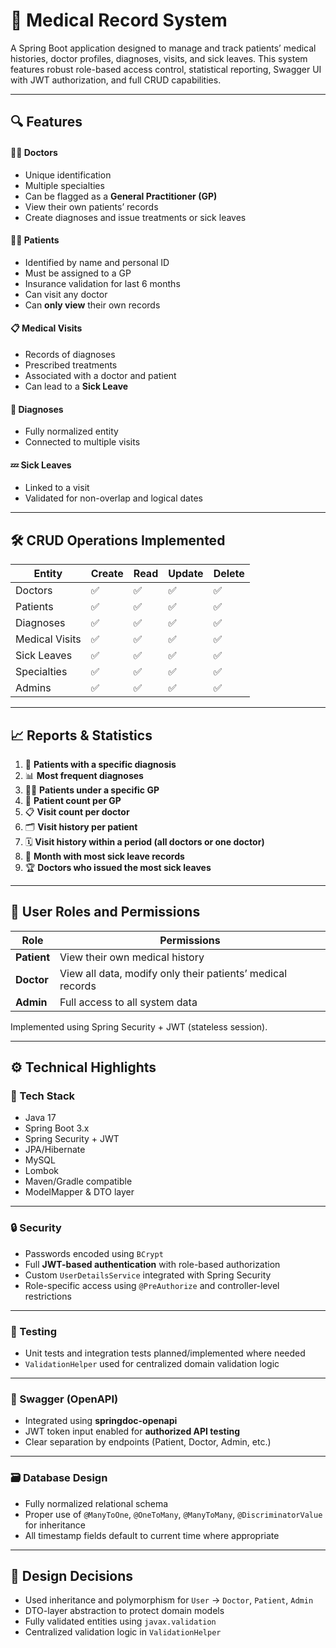 # 🏥 Medical Record System

A Spring Boot application designed to manage and track patients’ medical histories, doctor profiles, diagnoses, visits, and sick leaves.
This system features robust role-based access control, statistical reporting, Swagger UI with JWT authorization, and full CRUD capabilities.

---

## 🔍 Features

#### 🧑‍⚕️ Doctors
- Unique identification
- Multiple specialties
- Can be flagged as a **General Practitioner (GP)**
- View their own patients’ records
- Create diagnoses and issue treatments or sick leaves

#### 👩‍⚕️ Patients
- Identified by name and personal ID
- Must be assigned to a GP
- Insurance validation for last 6 months
- Can visit any doctor
- Can **only view** their own records

#### 📋 Medical Visits
- Records of diagnoses
- Prescribed treatments
- Associated with a doctor and patient
- Can lead to a **Sick Leave**

#### 🧾 Diagnoses
- Fully normalized entity
- Connected to multiple visits

#### 💤 Sick Leaves
- Linked to a visit
- Validated for non-overlap and logical dates

---

## 🛠 CRUD Operations Implemented

| Entity         | Create | Read | Update | Delete |
|----------------|--------|------|--------|--------|
| Doctors        | ✅      | ✅    | ✅      | ✅      |
| Patients       | ✅      | ✅    | ✅      | ✅      |
| Diagnoses      | ✅      | ✅    | ✅      | ✅      |
| Medical Visits | ✅      | ✅    | ✅      | ✅      |
| Sick Leaves    | ✅      | ✅    | ✅      | ✅      |
| Specialties    | ✅      | ✅    | ✅      | ✅      |
| Admins         | ✅      | ✅    | ✅      | ✅      |

---

## 📈 Reports & Statistics

1. 🧬 **Patients with a specific diagnosis**
2. 📊 **Most frequent diagnoses**
3. 👨‍⚕️ **Patients under a specific GP**
4. 🧮 **Patient count per GP**
5. 📋 **Visit count per doctor**
6. 🗂 **Visit history per patient**
7. 🗓 **Visit history within a period (all doctors or one doctor)**
8. 📅 **Month with most sick leave records**
9. 🏆 **Doctors who issued the most sick leaves**

---

## 🔐 User Roles and Permissions

| Role        | Permissions                                                |
|-------------|------------------------------------------------------------|
| **Patient** | View their own medical history                             |
| **Doctor**  | View all data, modify only their patients’ medical records |
| **Admin**   | Full access to all system data                             |

Implemented using Spring Security + JWT (stateless session).

---

## ⚙️ Technical Highlights

### 🧱 Tech Stack
- Java 17
- Spring Boot 3.x
- Spring Security + JWT
- JPA/Hibernate
- MySQL
- Lombok
- Maven/Gradle compatible
- ModelMapper & DTO layer

---

### 🔒 Security
- Passwords encoded using `BCrypt`
- Full **JWT-based authentication** with role-based authorization
- Custom `UserDetailsService` integrated with Spring Security
- Role-specific access using `@PreAuthorize` and controller-level restrictions

---

### 🧪 Testing
- Unit tests and integration tests planned/implemented where needed
- `ValidationHelper` used for centralized domain validation logic

---

### 📄 Swagger (OpenAPI)
- Integrated using **springdoc-openapi**
- JWT token input enabled for **authorized API testing**
- Clear separation by endpoints (Patient, Doctor, Admin, etc.)

---

### 🗃 Database Design
- Fully normalized relational schema
- Proper use of `@ManyToOne`, `@OneToMany`, `@ManyToMany`, `@DiscriminatorValue` for inheritance
- All timestamp fields default to current time where appropriate

---

## 🧠 Design Decisions
- Used inheritance and polymorphism for `User` → `Doctor`, `Patient`, `Admin`
- DTO-layer abstraction to protect domain models
- Fully validated entities using `javax.validation`
- Centralized validation logic in `ValidationHelper`
